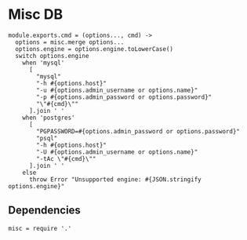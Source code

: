 
# Misc DB

    module.exports.cmd = (options..., cmd) ->
      options = misc.merge options...
      options.engine = options.engine.toLowerCase()
      switch options.engine
        when 'mysql'
          [
            "mysql"
            "-h #{options.host}"
            "-u #{options.admin_username or options.name}"
            "-p #{options.admin_password or options.password}"
            "\"#{cmd}\""
          ].join ' '
        when 'postgres'
          [
            "PGPASSWORD=#{options.admin_password or options.password}"
            "psql"
            "-h #{options.host}"
            "-U #{options.admin_username or options.name}"
            "-tAc \"#{cmd}\""
          ].join ' '
        else
          throw Error "Unsupported engine: #{JSON.stringify options.engine}"
      
## Dependencies

    misc = require '.'
